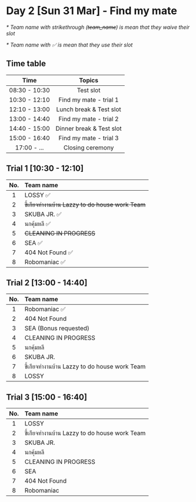 # Day 2 [Sun 31 Mar] - Find my mate

<em> * Team name with strikethrough (~~team_name~~) is mean that they waive their slot </em>

<em> * Team name with ✅ is mean that they use their slot </em>

## Time table

|   Time              |     Topics                                  |
|:-------------------:|:-------------------------------------------:|
|    08:30 - 10:30    |     Test slot                               |
|    10:30 - 12:10    |     Find my mate - trial 1                  |
|    12:10 - 13:00    |     Lunch break & Test slot                 |
|    13:00 - 14:40    |     Find my mate - trial 2                  |
|    14:40 - 15:00    |     Dinner break & Test slot                |
|    15:00 - 16:40    |     Find my mate - trial 3                  |
|    17:00 - ...      |     Closing ceremony                        |


## Trial 1 [10:30 - 12:10]

|   No.     |      Team name                                            |    
|:---------:|:---------------------------------------------------------|   
|     1     |       LOSSY ✅                                             |  
|     2     |       ~~ขี้เกียจทำงานบ้าน Lazzy to do house work Team~~           | 
|     3     |       SKUBA JR. ✅                                         |
|     4     |       นกคุ้มหลี ✅                                            |
|     5     |       ~~CLEANING IN PROGRESS~~                              |
|     6     |       SEA  ✅                                              |
|     7     |       404 Not Found  ✅                                    |
|     8     |       Robomaniac ✅                                        |


## Trial 2 [13:00 - 14:40]

|   No.     |      Team name                                            |    
|:---------:|:---------------------------------------------------------|   
|     1     |       Robomaniac ✅                                        |
|     2     |       404 Not Found                                       |
|     3     |       SEA (Bonus requested)                               |
|     4     |       CLEANING IN PROGRESS                                |
|     5     |       นกคุ้มหลี                                              |
|     6     |       SKUBA JR.                                           |
|     7     |       ขี้เกียจทำงานบ้าน Lazzy to do house work Team           | 
|     8     |       LOSSY                                               |  

## Trial 3 [15:00 - 16:40]

|   No.     |      Team name                                            |    
|:---------:|:---------------------------------------------------------|   
|     1     |       LOSSY                                               |  
|     2     |       ขี้เกียจทำงานบ้าน Lazzy to do house work Team           | 
|     3     |       SKUBA JR.                                           |
|     4     |       นกคุ้มหลี                                              |
|     5     |       CLEANING IN PROGRESS                                |
|     6     |       SEA                                                 |
|     7     |       404 Not Found                                       |
|     8     |       Robomaniac                                          |